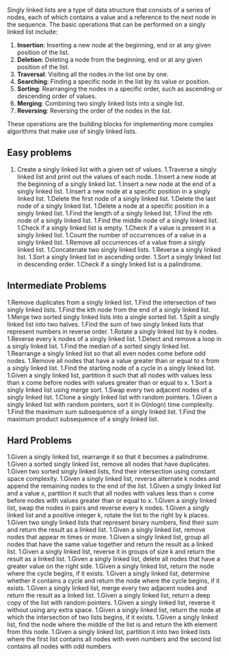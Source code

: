 Singly linked lists are a type of data structure that consists of a series of nodes, each of which contains a value and a reference to the next node in the sequence. The basic operations that can be performed on a singly linked list include:

1. **Insertion**: Inserting a new node at the beginning, end or at any given position of the list.
2. **Deletion**: Deleting a node from the beginning, end or at any given position of the list.
3. **Traversal**: Visiting all the nodes in the list one by one.
4. **Searching**: Finding a specific node in the list by its value or position.
5. **Sorting**: Rearranging the nodes in a specific order, such as ascending or descending order of values.
6. **Merging**: Combining two singly linked lists into a single list.
7. **Reversing**: Reversing the order of the nodes in the list.

These operations are the building blocks for implementing more complex algorithms that make use of singly linked lists.

## Easy problems

1. Create a singly linked list with a given set of values.
1.Traverse a singly linked list and print out the values of each node.
1.Insert a new node at the beginning of a singly linked list.
1.Insert a new node at the end of a singly linked list.
1.Insert a new node at a specific position in a singly linked list.
1.Delete the first node of a singly linked list.
1.Delete the last node of a singly linked list.
1.Delete a node at a specific position in a singly linked list.
1.Find the length of a singly linked list.
1.Find the nth node of a singly linked list.
1.Find the middle node of a singly linked list.
1.Check if a singly linked list is empty.
1.Check if a value is present in a singly linked list.
1.Count the number of occurrences of a value in a singly linked list.
1.Remove all occurrences of a value from a singly linked list.
1.Concatenate two singly linked lists.
1.Reverse a singly linked list.
1.Sort a singly linked list in ascending order.
1.Sort a singly linked list in descending order.
1.Check if a singly linked list is a palindrome.


## Intermediate Problems
1.Remove duplicates from a singly linked list.
1.Find the intersection of two singly linked lists.
1.Find the kth node from the end of a singly linked list.
1.Merge two sorted singly linked lists into a single sorted list.
1.Split a singly linked list into two halves.
1.Find the sum of two singly linked lists that represent numbers in reverse order.
1.Rotate a singly linked list by k nodes.
1.Reverse every k nodes of a singly linked list.
1.Detect and remove a loop in a singly linked list.
1.Find the median of a sorted singly linked list.
1.Rearrange a singly linked list so that all even nodes come before odd nodes.
1.Remove all nodes that have a value greater than or equal to x from a singly linked list.
1.Find the starting node of a cycle in a singly linked list.
1.Given a singly linked list, partition it such that all nodes with values less than x come before nodes with values greater than or equal to x.
1.Sort a singly linked list using merge sort.
1.Swap every two adjacent nodes of a singly linked list.
1.Clone a singly linked list with random pointers.
1.Given a singly linked list with random pointers, sort it in O(nlogn) time complexity.
1.Find the maximum sum subsequence of a singly linked list.
1.Find the maximum product subsequence of a singly linked list.

## Hard Problems

1.Given a singly linked list, rearrange it so that it becomes a palindrome.
1.Given a sorted singly linked list, remove all nodes that have duplicates.
1.Given two sorted singly linked lists, find their intersection using constant space complexity.
1.Given a singly linked list, reverse alternate k nodes and append the remaining nodes to the end of the list.
1.Given a singly linked list and a value x, partition it such that all nodes with values less than x come before nodes with values greater than or equal to x.
1.Given a singly linked list, swap the nodes in pairs and reverse every k nodes.
1.Given a singly linked list and a positive integer k, rotate the list to the right by k places.
1.Given two singly linked lists that represent binary numbers, find their sum and return the result as a linked list.
1.Given a singly linked list, remove nodes that appear m times or more.
1.Given a singly linked list, group all nodes that have the same value together and return the result as a linked list.
1.Given a singly linked list, reverse it in groups of size k and return the result as a linked list.
1.Given a singly linked list, delete all nodes that have a greater value on the right side.
1.Given a singly linked list, return the node where the cycle begins, if it exists.
1.Given a singly linked list, determine whether it contains a cycle and return the node where the cycle begins, if it exists.
1.Given a singly linked list, merge every two adjacent nodes and return the result as a linked list.
1.Given a singly linked list, return a deep copy of the list with random pointers.
1.Given a singly linked list, reverse it without using any extra space.
1.Given a singly linked list, return the node at which the intersection of two lists begins, if it exists.
1.Given a singly linked list, find the node where the middle of the list is and return the kth element from this node.
1.Given a singly linked list, partition it into two linked lists where the first list contains all nodes with even numbers and the second list contains all nodes with odd numbers.
